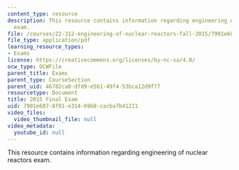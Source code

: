 ```yaml
---
content_type: resource
description: This resource contains information regarding engineering of nuclear reactors
  exam.
file: /courses/22-312-engineering-of-nuclear-reactors-fall-2015/7901e6878f01e31469b8cacba7b41211_MIT22_312F15_final_2015.pdf
file_type: application/pdf
learning_resource_types:
- Exams
license: https://creativecommons.org/licenses/by-nc-sa/4.0/
ocw_type: OCWFile
parent_title: Exams
parent_type: CourseSection
parent_uid: 46782ca0-dfd9-e561-49f4-53bca12d9f77
resourcetype: Document
title: 2015 Final Exam
uid: 7901e687-8f01-e314-69b8-cacba7b41211
video_files:
  video_thumbnail_file: null
video_metadata:
  youtube_id: null
---
```

This resource contains information regarding engineering of nuclear reactors exam.